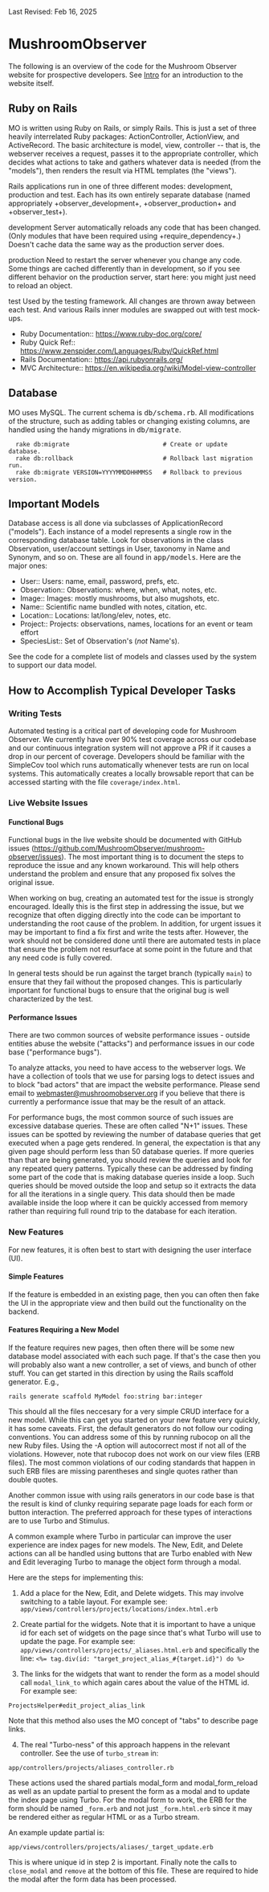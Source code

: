 Last Revised: Feb 16, 2025

# MushroomObserver

<!-- Most links are defined here for DRYness and consistency -->
[Intro]: https://mushroomobserver.org/info/intro

The following is an overview of the code for the Mushroom Observer website for
prospective developers.  See [Intro][Intro] for an
introduction to the website itself.


## Ruby on Rails

MO is written using Ruby on Rails, or simply Rails.  This is just a set of
three heavily interrelated Ruby packages: ActionController, ActionView, and
ActiveRecord.  The basic architecture is model, view, controller -- that is,
the webserver receives a request, passes it to the appropriate controller,
which decides what actions to take and gathers whatever data is needed (from
the "models"), then renders the result via HTML templates (the "views").

Rails applications run in one of three different modes: development, production
and test.  Each has its own entirely separate database (named appropriately
+observer_development+, +observer_production+ and +observer_test+).

development
  Server automatically reloads any code that has been changed.  (Only modules that
  have been required using +require_dependency+.)  Doesn't cache data the same
  way as the production server does.

production
  Need to restart the server whenever you change any code.  Some things are
  cached differently than in development, so if you see different behavior on
  the production server, start here: you might just need to reload an object.

test
  Used by the testing framework.  All changes are thrown away between each
  test.  And various Rails inner modules are swapped out with test mock-ups.

- Ruby Documentation:: https://www.ruby-doc.org/core/
- Ruby Quick Ref:: https://www.zenspider.com/Languages/Ruby/QuickRef.html
- Rails Documentation:: https://api.rubyonrails.org/
- MVC Architecture:: https://en.wikipedia.org/wiki/Model-view-controller


## Database

MO uses MySQL.  The current schema is <tt>db/schema.rb</tt>.  All modifications
of the structure, such as adding tables or changing existing columns, are
handled using the handy migrations in <tt>db/migrate</tt>.

```
  rake db:migrate                          # Create or update database.
  rake db:rollback                         # Rollback last migration run.
  rake db:migrate VERSION=YYYYMMDDHHMMSS   # Rollback to previous version.
```

## Important Models

Database access is all done via subclasses of ApplicationRecord
("models").  Each instance of a model represents a single row in the
corresponding database table.  Look for observations in the class
Observation, user/account settings in User, taxonomy in Name and
Synonym, and so on.  These are all found in <tt>app/models</tt>.  Here
are the major ones:

- User::                Users: name, email, password, prefs, etc.
- Observation::         Observations: where, when, what, notes, etc.
- Image::               Images: mostly mushrooms, but also mugshots, etc.
- Name::                Scientific name bundled with notes, citation, etc.
- Location::            Locations: lat/long/elev, notes, etc.
- Project::             Projects: observations, names, locations for an event or team effort
- SpeciesList::         Set of Observation's (*_not_* Name's).

See the code for a complete list of models and classes used by the
system to support our data model.


## How to Accomplish Typical Developer Tasks

### Writing Tests

Automated testing is a critical part of developing code for Mushroom
Observer.  We currently have over 90% test coverage across our codebase
and our continuous integration system will not approve a PR if it causes a
drop in our percent of coverage.  Developers should be familiar with the
SimpleCov tool which runs automatically whenever tests are run on local
systems.  This automatically creates a locally browsable report that
can be accessed starting with the file `coverage/index.html`.

### Live Website Issues

#### Functional Bugs

Functional bugs in the live website should be documented with GitHub
issues (https://github.com/MushroomObserver/mushroom-observer/issues).
The most important thing is to document the steps to reproduce the
issue and any known workaround.  This will help others understand the
problem and ensure that any proposed fix solves the original issue.

When working on bug, creating an automated test for the issue is
strongly encouraged.  Ideally this is the first step in addressing the
issue, but we recognize that often digging directly into the code can
be important to understanding the root cause of the problem.  In
addition, for urgent issues it may be important to find a fix first
and write the tests after.  However, the work should not be considered
done until there are automated tests in place that ensure the problem
not resurface at some point in the future and that any need code is
fully covered.

In general tests should be run against the target branch (typically
`main`) to ensure that they fail without the proposed changes.  This
is particularly important for functional bugs to ensure that the
original bug is well characterized by the test.

#### Performance Issues

There are two common sources of website performance issues - outside
entities abuse the website ("attacks") and performance issues in our
code base ("performance bugs").

To analyze attacks, you need to have access to the webserver logs.  We
have a collection of tools that we use for parsing logs to detect
issues and to block "bad actors" that are impact the website
performance.  Please send email to webmaster@mushroomobserver.org if
you believe that there is currently a performance issue that may be
the result of an attack.

For performance bugs, the most common source of such issues are
excessive database queries.  These are often called "N+1" issues.
These issues can be spotted by reviewing the number of database
queries that get executed when a page gets rendered.  In general, the
expectation is that any given page should perform less than 50
database queries.  If more queries than that are being generated, you
should review the queries and look for any repeated query patterns.
Typically these can be addressed by finding some part of the code that
is making database queries inside a loop.  Such queries should be
moved outside the loop and setup so it extracts the data for all the
iterations in a single query.  This data should then be made available
inside the loop where it can be quickly accessed from memory rather
than requiring full round trip to the database for each iteration.

### New Features

For new features, it is often best to start with designing the user
interface (UI).

#### Simple Features

If the feature is embedded in an existing page, then you can often
then fake the UI in the appropriate view and then build out the
functionality on the backend.

#### Features Requiring a New Model

If the feature requires new pages, then often there will be some new
database model associated with each such page.  If that's the case
then you will probably also want a new controller, a set of views, and
bunch of other stuff.  You can get started in this direction by using
the Rails scaffold generator.  E.g.,

`rails generate scaffold MyModel foo:string bar:integer`

This should all the files neccesary for a very simple CRUD interface
for a new model.  While this can get you started on your new feature
very quickly, it has some caveats.  First, the default generators do
not follow our coding conventions.  You can address some of this by
running rubocop on all the new Ruby files.  Using the -A option will
autocorrect most if not all of the violations.  However, note that
rubocop does not work on our view files (ERB files).  The most common
violations of our coding standards that happen in such ERB files are
missing parentheses and single quotes rather than double quotes.

Another common issue with using rails generators in our code base is
that the result is kind of clunky requiring separate page loads for
each form or button interaction.  The preferred approach for these
types of interactions are to use Turbo and Stimulus.

A common example where Turbo in particular can improve the user
experience are index pages for new models.  The New, Edit, and
Delete actions can all be handled using buttons that are Turbo
enabled with New and Edit leveraging Turbo to manage the object
form through a modal.

Here are the steps for implementing this:

1) Add a place for the New, Edit, and Delete widgets.  This may
involve switching to a table layout.  For example see:
`app/views/controllers/projects/locations/index.html.erb`

2) Create partial for the widgets.  Note that it is important
to have a unique id for each set of widgets on the page since
that's what Turbo will use to update the page.  For example see:
`app/views/controllers/projects/_aliases.html.erb`
and specifically the line:
`<%= tag.div(id: "target_project_alias_#{target.id}") do %>`

3) The links for the widgets that want to render the form as
a model should call `modal_link_to` which again cares about
the value of the HTML id.  For example see:

`ProjectsHelper#edit_project_alias_link`

Note that this method also uses the MO concept of "tabs" to
describe page links.

4) The real "Turbo-ness" of this approach happens in the relevant
controller.  See the use of `turbo_stream` in:

`app/controllers/projects/aliases_controller.rb`

These actions used the shared partials modal_form and
modal_form_reload as well as an update partial to present the form as
a modal and to update the index page using Turbo.  For the modal form
to work, the ERB for the form should be named `_form.erb` and not just
`_form.html.erb` since it may be rendered either as regular HTML or as
a Turbo stream.

An example update partial is:

`app/views/controllers/projects/aliases/_target_update.erb`

This is where unique id in step 2 is important.  Finally note the
calls to `close_modal` and `remove` at the bottom of this file.
These are required to hide the modal after the form data has been
processed.
